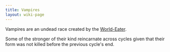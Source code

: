 ```yaml
---
title: Vampires
layout: wiki-page
---
```


Vampires are an undead race created by the [World-Eater](/wiki/religion/world-eater).

Some of the stronger of their kind reincarnate across cycles given that their form was not killed before the previous cycle's end.